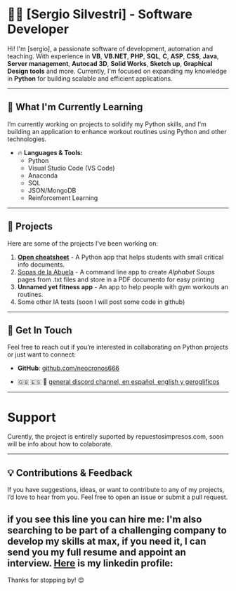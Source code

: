 # 👨‍💻 [Sergio Silvestri] - Software Developer

Hi! I'm [sergio], a passionate software of development, automation and teaching. With experience in **VB**, **VB.NET**, **PHP**, **SQL**, **C**, **ASP**, **CSS**, **Java**, **Server management**, **Autocad 3D**, **Solid Works**, **Sketch up**, **Graphical Design tools** and more.
Currently, I'm focused on expanding my knowledge in **Python** for building scalable and efficient applications.

---

## 🧠 What I'm Currently Learning

I’m currently working on projects to solidify my Python skills, and I'm building an application to enhance workout routines using Python and other technologies.

- 🔥 **Languages & Tools:**
  - Python
  - Visual Studio Code (VS Code)
  - Anaconda
  - SQL
  - JSON/MongoDB
  - Reinforcement Learning
  

---

## 📂 Projects

Here are some of the projects I've been working on:

1. [**Open cheatsheet**](https://github.com/neocronos666/open_cheatsheet) - A Python app that helps students with small critical info documents.
2. [Sopas de la Abuela](https://github.com/neocronos666/sopas_de_la_abuela) - A command line app to create *Alphabet Soups* pages from .txt files and store in a PDF documento for easy printing
3. **Unnamed yet fitness app** - An app to help people with gym workouts an routines.
4. Some other IA tests (soon I will post some code in github)
   
---

## 👥 Get In Touch

Feel free to reach out if you’re interested in collaborating on Python projects or just want to connect:


- **GitHub**: [github.com/neocronos666](https://github.com/neocronos666)

- 🇬🇧 🇪🇸 🤯 [general discord channel, en español, english y geroglificos](https://discord.gg/gR7suJwP)

---
# Support 
Curently, the project is entirelly suported by repuestosimpresos.com, soon will be info about how to colaborate.


---
## 💡 Contributions & Feedback

If you have suggestions, ideas, or want to contribute to any of my projects, I’d love to hear from you. Feel free to open an issue or submit a pull request.

**if you see this line you can hire me:** I'm also searching to be part of a challenging company to develop my skills at max, if you need it, I can send you my full resume and appoint an interview. [Here](https://www.linkedin.com/in/29994135/) is my linkedin profile: 
---

Thanks for stopping by! 😊


